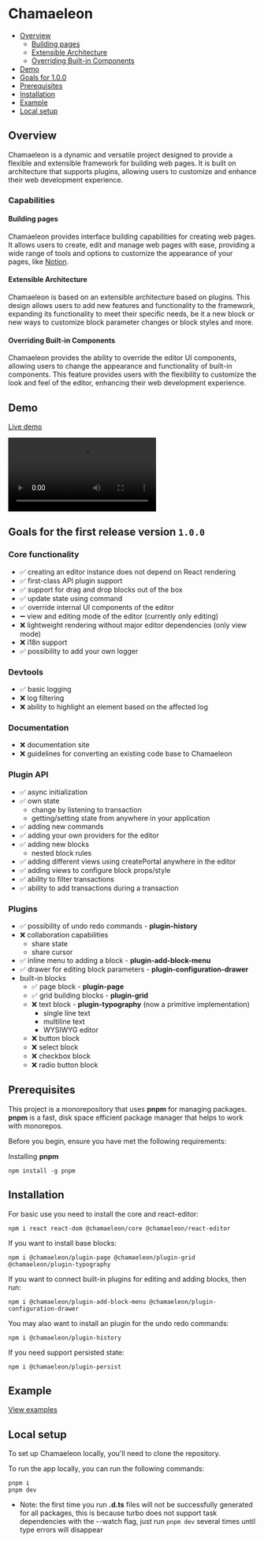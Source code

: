 # Chamaeleon

- [Overview](#overview)
  - [Building pages](#building-pages)
  - [Extensible Architecture](#extensible-architecture)
  - [Overriding Built-in Components](#overriding-built-in-components)
- [Demo](#demo)
- [Goals for 1.0.0](#goals-for-the-first-release-version-100)
- [Prerequisites](#prerequisites)
- [Installation](#installation)
- [Example](#example)
- [Local setup](#local-setup)

## Overview

Chamaeleon is a dynamic and versatile project designed to provide a flexible and extensible framework for building web pages. It is built on architecture that supports plugins, allowing users to customize and enhance their web development experience.

### Capabilities

#### Building pages

Chamaeleon provides interface building capabilities for creating web pages. It allows users to create, edit and manage web pages with ease, providing a wide range of tools and options to customize the appearance of your pages, like [Notion](https://www.notion.so).

#### Extensible Architecture

Chamaeleon is based on an extensible architecture based on plugins. This design allows users to add new features and functionality to the framework, expanding its functionality to meet their specific needs, be it a new block or new ways to customize block parameter changes or block styles and more.

#### Overriding Built-in Components

Chamaeleon provides the ability to override the editor UI components, allowing users to change the appearance and functionality of built-in components. This feature provides users with the flexibility to customize the look and feel of the editor, enhancing their web development experience.

## Demo

[Live demo](https://lfandorinl.github.io/chamaeleon/)

<video src="https://github.com/lFandoriNl/chamaeleon/assets/23149596/173e5059-a58d-4021-945e-b6442061fdad" controls="controls" style="max-width: 500px;">
</video>

## Goals for the first release version `1.0.0`

### Core functionality

- ✅ creating an editor instance does not depend on React rendering
- ✅ first-class API plugin support
- ✅ support for drag and drop blocks out of the box
- ✅ update state using command
- ✅ override internal UI components of the editor
- ➖ view and editing mode of the editor (currently only editing)
- ❌ lightweight rendering without major editor dependencies (only view mode)
- ❌ i18n support
- ✅ possibility to add your own logger

### Devtools

- ✅ basic logging
- ❌ log filtering
- ❌ ability to highlight an element based on the affected log

### Documentation

- ❌ documentation site
- ❌ guidelines for converting an existing code base to Chamaeleon

### Plugin API

- ✅ async initialization
- ✅ own state
  - change by listening to transaction
  - getting/setting state from anywhere in your application
- ✅ adding new commands
- ✅ adding your own providers for the editor
- ✅ adding new blocks
  - nested block rules
- ✅ adding different views using createPortal anywhere in the editor
- ✅ adding views to configure block props/style
- ✅ ability to filter transactions
- ✅ ability to add transactions during a transaction

### Plugins

- ✅ possibility of undo redo commands - **plugin-history**
- ❌ collaboration capabilities
  - share state
  - share cursor
- ✅ inline menu to adding a block - **plugin-add-block-menu**
- ✅ drawer for editing block parameters - **plugin-configuration-drawer**
- built-in blocks
  - ✅ page block - **plugin-page**
  - ✅ grid building blocks - **plugin-grid**
  - ❌ text block - **plugin-typography** (now a primitive implementation)
    - single line text
    - multiline text
    - WYSIWYG editor
  - ❌ button block
  - ❌ select block
  - ❌ checkbox block
  - ❌ radio button block

## Prerequisites

This project is a monorepository that uses **pnpm** for managing packages. **pnpm** is a fast, disk space efficient package manager that helps to work with monorepos.

Before you begin, ensure you have met the following requirements:

Installing **pnpm**

```
npm install -g pnpm
```

## Installation

For basic use you need to install the core and react-editor:

```shell
npm i react react-dom @chamaeleon/core @chamaeleon/react-editor
```

If you want to install base blocks:

```shell
npm i @chamaeleon/plugin-page @chamaeleon/plugin-grid @chamaeleon/plugin-typography
```

If you want to connect built-in plugins for editing and adding blocks, then run:

```shell
npm i @chamaeleon/plugin-add-block-menu @chamaeleon/plugin-configuration-drawer
```

You may also want to install an plugin for the undo redo commands:

```shell
npm i @chamaeleon/plugin-history
```

If you need support persisted state:

```shell
npm i @chamaeleon/plugin-persist
```

## Example

[View examples](./docs/example/example.md)

## Local setup

To set up Chamaeleon locally, you'll need to clone the repository.

To run the app locally, you can run the following commands:

```
pnpm i
pnpm dev
```

- Note: the first time you run **.d.ts** files will not be successfully generated for all packages, this is because turbo does not support task dependencies with the --watch flag, just run `pnpm dev` several times until type errors will disappear
